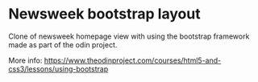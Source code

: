 # Newsweek bootstrap layout

Clone of newsweek homepage view with using the bootstrap framework made as part of the odin project.

More info: https://www.theodinproject.com/courses/html5-and-css3/lessons/using-bootstrap